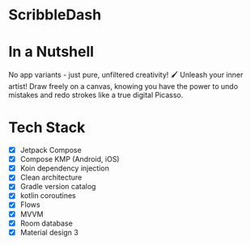 # ScribbleDash

# In a Nutshell
No app variants - just pure, unfiltered creativity! 🖌️ Unleash your inner artist!
Draw freely on a canvas, knowing you have the
power to undo mistakes and redo strokes like a true digital Picasso.

# Tech Stack
- [x] Jetpack Compose
- [X] Compose KMP (Android, iOS) 
- [x] Koin dependency injection
- [x] Clean architecture
- [x] Gradle version catalog
- [x] kotlin coroutines
- [x] Flows
- [x] MVVM
- [X] Room database
- [x] Material design 3

